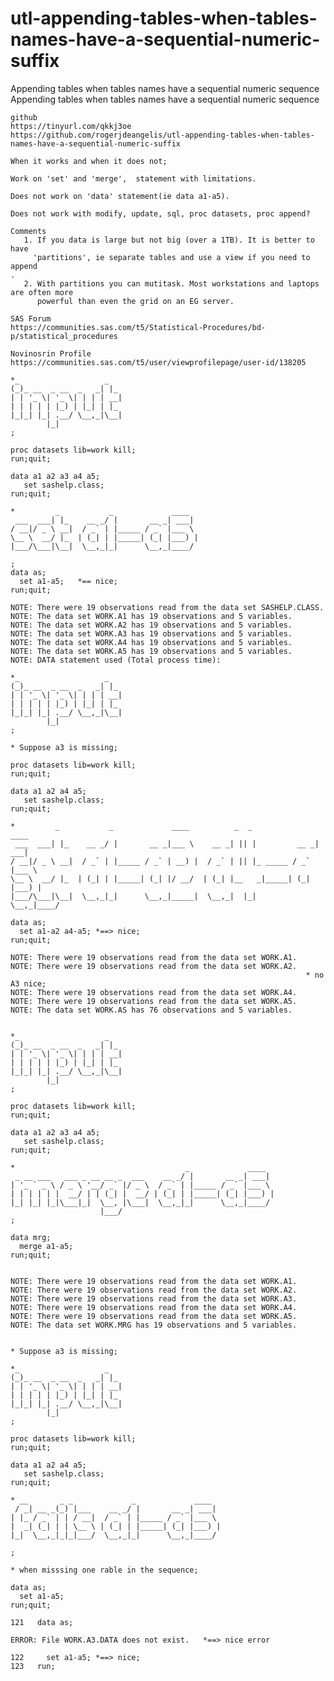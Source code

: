 # utl-appending-tables-when-tables-names-have-a-sequential-numeric-suffix
Appending tables when tables names have a sequential numeric sequence
    Appending tables when tables names have a sequential numeric sequence

    github
    https://tinyurl.com/qkkj3oe
    https://github.com/rogerjdeangelis/utl-appending-tables-when-tables-names-have-a-sequential-numeric-suffix

    When it works and when it does not;

    Work on 'set' and 'merge',  statement with limitations.

    Does not work on 'data' statement(ie data a1-a5).

    Does not work with modify, update, sql, proc datasets, proc append?

    Comments
       1. If you data is large but not big (over a 1TB). It is better to have
         'partitions', ie separate tables and use a view if you need to append
    .
       2. With partitions you can mutitask. Most workstations and laptops are often more
          powerful than even the grid on an EG server.

    SAS Forum
    https://communities.sas.com/t5/Statistical-Procedures/bd-p/statistical_procedures

    Novinosrin Profile
    https://communities.sas.com/t5/user/viewprofilepage/user-id/138205

    *_                   _
    (_)_ __  _ __  _   _| |_
    | | '_ \| '_ \| | | | __|
    | | | | | |_) | |_| | |_
    |_|_| |_| .__/ \__,_|\__|
            |_|
    ;

    proc datasets lib=work kill;
    run;quit;

    data a1 a2 a3 a4 a5;
       set sashelp.class;
    run;quit;

    *         _           _             ____
     ___  ___| |_    __ _/ |       __ _| ___|
    / __|/ _ \ __|  / _` | |_____ / _` |___ \
    \__ \  __/ |_  | (_| | |_____| (_| |___) |
    |___/\___|\__|  \__,_|_|      \__,_|____/

    ;
    data as;
      set a1-a5;   *== nice;
    run;quit;

    NOTE: There were 19 observations read from the data set SASHELP.CLASS.
    NOTE: The data set WORK.A1 has 19 observations and 5 variables.
    NOTE: The data set WORK.A2 has 19 observations and 5 variables.
    NOTE: The data set WORK.A3 has 19 observations and 5 variables.
    NOTE: The data set WORK.A4 has 19 observations and 5 variables.
    NOTE: The data set WORK.A5 has 19 observations and 5 variables.
    NOTE: DATA statement used (Total process time):

    *_                   _
    (_)_ __  _ __  _   _| |_
    | | '_ \| '_ \| | | | __|
    | | | | | |_) | |_| | |_
    |_|_| |_| .__/ \__,_|\__|
            |_|
    ;

    * Suppose a3 is missing;

    proc datasets lib=work kill;
    run;quit;

    data a1 a2 a4 a5;
       set sashelp.class;
    run;quit;

    *         _           _             ____          _  _               ____
     ___  ___| |_    __ _/ |       __ _|___ \    __ _| || |         __ _| ___|
    / __|/ _ \ __|  / _` | |_____ / _` | __) |  / _` | || |_ _____ / _` |___ \
    \__ \  __/ |_  | (_| | |_____| (_| |/ __/  | (_| |__   _|_____| (_| |___) |
    |___/\___|\__|  \__,_|_|      \__,_|_____|  \__,_|  |_|        \__,_|____/

    data as;
      set a1-a2 a4-a5; *==> nice;
    run;quit;

    NOTE: There were 19 observations read from the data set WORK.A1.
    NOTE: There were 19 observations read from the data set WORK.A2.
                                                                      * no A3 nice;
    NOTE: There were 19 observations read from the data set WORK.A4.
    NOTE: There were 19 observations read from the data set WORK.A5.
    NOTE: The data set WORK.AS has 76 observations and 5 variables.


    *_                   _
    (_)_ __  _ __  _   _| |_
    | | '_ \| '_ \| | | | __|
    | | | | | |_) | |_| | |_
    |_|_| |_| .__/ \__,_|\__|
            |_|
    ;

    proc datasets lib=work kill;
    run;quit;

    data a1 a2 a3 a4 a5;
       set sashelp.class;
    run;quit;

    *                                      _             ____
     _ __ ___   ___ _ __ __ _  ___    __ _/ |       __ _| ___|
    | '_ ` _ \ / _ \ '__/ _` |/ _ \  / _` | |_____ / _` |___ \
    | | | | | |  __/ | | (_| |  __/ | (_| | |_____| (_| |___) |
    |_| |_| |_|\___|_|  \__, |\___|  \__,_|_|      \__,_|____/
                        |___/
    ;

    data mrg;
      merge a1-a5;
    run;quit;


    NOTE: There were 19 observations read from the data set WORK.A1.
    NOTE: There were 19 observations read from the data set WORK.A2.
    NOTE: There were 19 observations read from the data set WORK.A3.
    NOTE: There were 19 observations read from the data set WORK.A4.
    NOTE: There were 19 observations read from the data set WORK.A5.
    NOTE: The data set WORK.MRG has 19 observations and 5 variables.


    * Suppose a3 is missing;

    *_                   _
    (_)_ __  _ __  _   _| |_
    | | '_ \| '_ \| | | | __|
    | | | | | |_) | |_| | |_
    |_|_| |_| .__/ \__,_|\__|
            |_|
    ;

    proc datasets lib=work kill;
    run;quit;

    data a1 a2 a4 a5;
       set sashelp.class;
    run;quit;

    * __       _ _             _             ____
     / _| __ _(_) |___    __ _/ |       __ _| ___|
    | |_ / _` | | / __|  / _` | |_____ / _` |___ \
    |  _| (_| | | \__ \ | (_| | |_____| (_| |___) |
    |_|  \__,_|_|_|___/  \__,_|_|      \__,_|____/

    ;

    * when misssing one rable in the sequence;

    data as;
      set a1-a5;
    run;quit;

    121   data as;

    ERROR: File WORK.A3.DATA does not exist.   *==> nice error

    122     set a1-a5; *==> nice;
    123   run;


